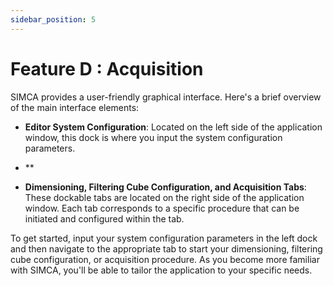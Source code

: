 ```yaml
---
sidebar_position: 5
---
```


# Feature D : Acquisition

SIMCA provides a user-friendly graphical interface. Here's a brief overview of the main interface elements:

- **Editor System Configuration**: Located on the left side of the application window, this dock is where you input the system configuration parameters.

- ** 

- **Dimensioning, Filtering Cube Configuration, and Acquisition Tabs**: These dockable tabs are located on the right side of the application window. Each tab corresponds to a specific procedure that can be initiated and configured within the tab.

To get started, input your system configuration parameters in the left dock and then navigate to the appropriate tab to start your dimensioning, filtering cube configuration, or acquisition procedure. As you become more familiar with SIMCA, you'll be able to tailor the application to your specific needs.

